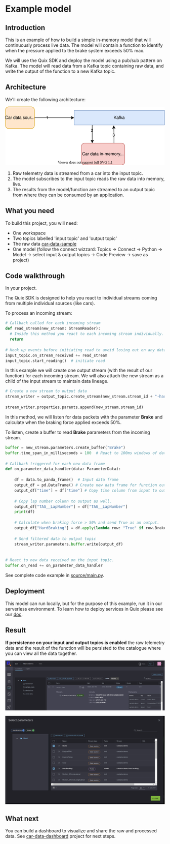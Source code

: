# Example model

## Introduction
This is an example of how to build a simple in-memory model that will continuously process live data. The model will contain a function to identify when the pressure applied to the brake system exceeds 50% max. 

We will use the Quix SDK and deploy the model using a pub/sub pattern on Kafka. The model will read data from a Kafka topic containing raw data, and write the output of the function to a new Kafka topic.

## Architecture
We'll create the following architecture:
 
[![](doc/car-demo-model.svg)](doc/car-demo-model.svg "Architecture") 

1) Raw telemetry data is streamed from a car into the input topic.
2) The model subscribes to the input topic reads the raw data into memory, live.
3) The results from the model/function are streamed to an output topic from where they can be consumed by an application.

## What you need

To build this project, you will need:
* One workspace
* Two topics labelled 'input topic' and 'output topic'
* The raw data [car-data-sample](https://github.com/quixai/car-data-sample)
* One model (follow the connect wizzard: Topics -> Connect -> Python -> Model -> select input & output topics -> Code Preview -> save as project)

## Code walkthrough 

In your project.

The Quix SDK is designed to help you react to individual streams coming from multiple individual sources (like cars). 

To process an incoming stream:

```python
# Callback called for each incoming stream
def read_stream(new_stream: StreamReader):
  # Inside this method you react to each incoming stream individually.
  return

# Hook up events before initiating read to avoid losing out on any data
input_topic.on_stream_received += read_stream
input_topic.start_reading()  # initiate read
```

In this example we will create one output stream (with the result of our function) for each incoming stream. We will also attach the new stream as a child of the input stream to maintain data lineage. 

```python
# Create a new stream to output data
stream_writer = output_topic.create_stream(new_stream.stream_id + "-hard-braking")
    
stream_writer.properties.parents.append(new_stream.stream_id)
```

In this method, we will listen for data packets with the parameter **Brake** and calculate when the braking force applied exceeds 50%. 

To listen, create a buffer to read **Brake** parameters from the incoming stream. 

```python
buffer = new_stream.parameters.create_buffer("Brake")
buffer.time_span_in_milliseconds = 100  # React to 100ms windows of data.

# Callback triggered for each new data frame
def on_parameter_data_handler(data: ParameterData):

    df = data.to_panda_frame()  # Input data frame
    output_df = pd.DataFrame() # Create new data frame for function outputs. 
    output_df["time"] = df["time"] # Copy time column from input to output frame.
  
    # Copy lap number column to output as well.
    output_df["TAG__LapNumber"] = df["TAG__LapNumber"]
    print(df)

    # Calculate when braking force > 50% and send True as an output.
    output_df["HardBraking"] = df.apply(lambda row: "True" if row.Brake > 0.5 else "False", axis=1)  

    # Send filtered data to output topic
    stream_writer.parameters.buffer.write(output_df)  


# React to new data received on the input topic.
buffer.on_read += on_parameter_data_handler
```
See complete code example in [source/main.py](source/main.py).

## Deployment
This model can run locally, but for the purpose of this example, run it in our serverless environment. To learn how to deploy services in Quix please see our [doc](https://quix.ai/docs/guides/how-to/manage-deployments/create-deployment.html).

## Result
**If persistence on your input and output topics is enabled** the raw telemetry data and the result of the function will be persisted to the catalogue where you can view all the data together. 

[![](doc/model-catalogue.png)](doc/model-catalogue.png "Model in data catalogue")


[![](doc/model-parameters.png)](doc/model-parameters.png "Model parameters in parameter browser")


## What next
You can build a dashboard to visualize and share the raw and processed data. See [car-data-dashboard](https://github.com/quixai/car-data-dashboard) project for next steps.
